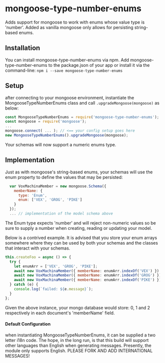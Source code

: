 # mongoose-type-number-enums
Adds support for mongoose to work with enums whose value type is 'number'.  Added as vanilla mongoose only allows for persisting string-based enums.

## Installation
You can install mongoose-type-number-enums via npm.
Add mongoose-type-number-enums to the package.json of your app or install it via the command-line: `npm i --save mongoose-type-number-enums`

## Setup
after connecting to your mongoose environment, instantiate the MongooseTypeNumberEnums class and call `.upgradeMongoose(mongoose)` as below:
```javascript
const MongooseTypeNumberEnums = require('mongoose-type-number-enums');
const mongoose = require('mongoose');
...
mongoose.connect( ... ); // <== your config setup goes here
new MongooseTypeNumberEnums().upgradeMongoose(mongoose);
```
Your schemas will now support a numeric enums type.

## Implementation
Just as with mongoose's string-based enums, your schemas will use the enum property to define the values that may be persisted:
```javascript
  var VoxMachinaMember = new mongoose.Schema({
    memberName: {
      type: 'Enum',
      enum: ['VEX', 'GROG', 'PIKE']
    }
  });
  ... // implementation of the model schema above
```
The Enum type expects 'number' and will reject non-numeric values so be sure to supply a number when creating, reading or updating your model.

Below is a contrived example. It is advised that you store your enum arrays somewhere where they can be used by both your schemas and the classes that interact with your schemas.
```javascript
this.createFoo = async () => {
  try {
    let enumArr = ['VEX', 'GROG', 'PIKE']; 
    await new VoxMachinaMember({ memberName: enumArr.indexOf('VEX') }).save();
    await new VoxMachinaMember({ memberName: enumArr.indexOf('GROG') }).save();
    await new VoxMachinaMember({ memberName: enumArr.indexOf('PIKE') }).save();
  } catch (e) {
    console.log(`failed: ${e.message}`);
  }
};
```
Given the above instance, your mongo database would store: 0, 1 and 2 respectively in each document's 'memberName' field. 

#### Default Configuration
when instantiating MongooseTypeNumberEnums, it can be supplied a two letter i18n code.  The hope, in the long run, is that this build will support other languages than English when generating messages.  Presently, the module only supports English.  PLEASE FORK AND ADD INTERNATIONAL MESSAGES!
